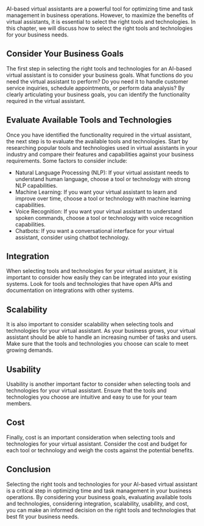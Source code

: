 
AI-based virtual assistants are a powerful tool for optimizing time and task management in business operations. However, to maximize the benefits of virtual assistants, it is essential to select the right tools and technologies. In this chapter, we will discuss how to select the right tools and technologies for your business needs.

Consider Your Business Goals
----------------------------

The first step in selecting the right tools and technologies for an AI-based virtual assistant is to consider your business goals. What functions do you need the virtual assistant to perform? Do you need it to handle customer service inquiries, schedule appointments, or perform data analysis? By clearly articulating your business goals, you can identify the functionality required in the virtual assistant.

Evaluate Available Tools and Technologies
-----------------------------------------

Once you have identified the functionality required in the virtual assistant, the next step is to evaluate the available tools and technologies. Start by researching popular tools and technologies used in virtual assistants in your industry and compare their features and capabilities against your business requirements. Some factors to consider include:

* Natural Language Processing (NLP): If your virtual assistant needs to understand human language, choose a tool or technology with strong NLP capabilities.
* Machine Learning: If you want your virtual assistant to learn and improve over time, choose a tool or technology with machine learning capabilities.
* Voice Recognition: If you want your virtual assistant to understand spoken commands, choose a tool or technology with voice recognition capabilities.
* Chatbots: If you want a conversational interface for your virtual assistant, consider using chatbot technology.

Integration
-----------

When selecting tools and technologies for your virtual assistant, it is important to consider how easily they can be integrated into your existing systems. Look for tools and technologies that have open APIs and documentation on integrations with other systems.

Scalability
-----------

It is also important to consider scalability when selecting tools and technologies for your virtual assistant. As your business grows, your virtual assistant should be able to handle an increasing number of tasks and users. Make sure that the tools and technologies you choose can scale to meet growing demands.

Usability
---------

Usability is another important factor to consider when selecting tools and technologies for your virtual assistant. Ensure that the tools and technologies you choose are intuitive and easy to use for your team members.

Cost
----

Finally, cost is an important consideration when selecting tools and technologies for your virtual assistant. Consider the cost and budget for each tool or technology and weigh the costs against the potential benefits.

Conclusion
----------

Selecting the right tools and technologies for your AI-based virtual assistant is a critical step in optimizing time and task management in your business operations. By considering your business goals, evaluating available tools and technologies, considering integration, scalability, usability, and cost, you can make an informed decision on the right tools and technologies that best fit your business needs.
